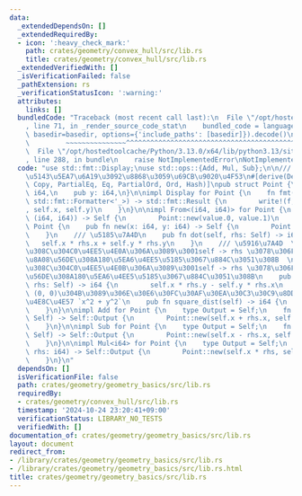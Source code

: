 ```yaml
---
data:
  _extendedDependsOn: []
  _extendedRequiredBy:
  - icon: ':heavy_check_mark:'
    path: crates/geometry/convex_hull/src/lib.rs
    title: crates/geometry/convex_hull/src/lib.rs
  _extendedVerifiedWith: []
  _isVerificationFailed: false
  _pathExtension: rs
  _verificationStatusIcon: ':warning:'
  attributes:
    links: []
  bundledCode: "Traceback (most recent call last):\n  File \"/opt/hostedtoolcache/Python/3.13.0/x64/lib/python3.13/site-packages/onlinejudge_verify/documentation/build.py\"\
    , line 71, in _render_source_code_stat\n    bundled_code = language.bundle(stat.path,\
    \ basedir=basedir, options={'include_paths': [basedir]}).decode()\n          \
    \         ~~~~~~~~~~~~~~~^^^^^^^^^^^^^^^^^^^^^^^^^^^^^^^^^^^^^^^^^^^^^^^^^^^^^^^^^^^^^^^^^^\n\
    \  File \"/opt/hostedtoolcache/Python/3.13.0/x64/lib/python3.13/site-packages/onlinejudge_verify/languages/rust.py\"\
    , line 288, in bundle\n    raise NotImplementedError\nNotImplementedError\n"
  code: "use std::fmt::Display;\nuse std::ops::{Add, Mul, Sub};\n\n/// \u4E8C\u6B21\
    \u5143\u5EA7\u6A19\u3092\u8868\u3059\u69CB\u9020\u4F53\n#[derive(Debug, Clone,\
    \ Copy, PartialEq, Eq, PartialOrd, Ord, Hash)]\npub struct Point {\n    pub x:\
    \ i64,\n    pub y: i64,\n}\n\nimpl Display for Point {\n    fn fmt(&self, f: &mut\
    \ std::fmt::Formatter<'_>) -> std::fmt::Result {\n        write!(f, \"{} {}\"\
    , self.x, self.y)\n    }\n}\n\nimpl From<(i64, i64)> for Point {\n    fn from(value:\
    \ (i64, i64)) -> Self {\n        Point::new(value.0, value.1)\n    }\n}\n\nimpl\
    \ Point {\n    pub fn new(x: i64, y: i64) -> Self {\n        Point { x, y }\n\
    \    }\n    /// \u5185\u7A4D\n    pub fn dot(self, rhs: Self) -> i64 {\n     \
    \   self.x * rhs.x + self.y * rhs.y\n    }\n    /// \u5916\u7A4D  \n    /// \u3053\
    \u308C\u304C0\u4EE5\u4E0A\u306A\u3089\u3001self -> rhs \u3078\u306F\u53CD\u6642\
    \u8A08\u56DE\u308A180\u5EA6\u4EE5\u5185\u3067\u884C\u3051\u308B  \n    /// \u3053\
    \u308C\u304C0\u4EE5\u4E0B\u306A\u3089\u3001self -> rhs \u3078\u306F\u6642\u8A08\
    \u56DE\u308A180\u5EA6\u4EE5\u5185\u3067\u884C\u3051\u308B\n    pub fn cross(self,\
    \ rhs: Self) -> i64 {\n        self.x * rhs.y - self.y * rhs.x\n    }\n    ///\
    \ (0, 0)\u304B\u3089\u306E\u30E6\u30FC\u30AF\u30EA\u30C3\u30C9\u8DDD\u96E2\u306E\
    \u4E8C\u4E57 `x^2 + y^2`\n    pub fn square_dist(self) -> i64 {\n        self.dot(self)\n\
    \    }\n}\n\nimpl Add for Point {\n    type Output = Self;\n    fn add(self, rhs:\
    \ Self) -> Self::Output {\n        Point::new(self.x + rhs.x, self.y + rhs.y)\n\
    \    }\n}\n\nimpl Sub for Point {\n    type Output = Self;\n    fn sub(self, rhs:\
    \ Self) -> Self::Output {\n        Point::new(self.x - rhs.x, self.y - rhs.y)\n\
    \    }\n}\n\nimpl Mul<i64> for Point {\n    type Output = Self;\n    fn mul(self,\
    \ rhs: i64) -> Self::Output {\n        Point::new(self.x * rhs, self.y * rhs)\n\
    \    }\n}\n"
  dependsOn: []
  isVerificationFile: false
  path: crates/geometry/geometry_basics/src/lib.rs
  requiredBy:
  - crates/geometry/convex_hull/src/lib.rs
  timestamp: '2024-10-24 23:20:41+09:00'
  verificationStatus: LIBRARY_NO_TESTS
  verifiedWith: []
documentation_of: crates/geometry/geometry_basics/src/lib.rs
layout: document
redirect_from:
- /library/crates/geometry/geometry_basics/src/lib.rs
- /library/crates/geometry/geometry_basics/src/lib.rs.html
title: crates/geometry/geometry_basics/src/lib.rs
---
```

